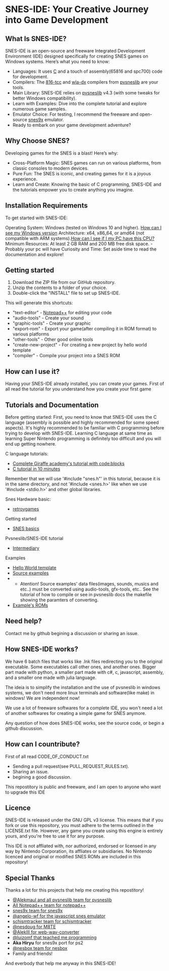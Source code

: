 # SNES-IDE: Your Creative Journey into Game Development
## What Is SNES-IDE?

SNES-IDE is an open-source and freeware Integrated Development Environment (IDE) designed specifically for creating SNES games on Windows systems. Here’s what you need to know:

- Languages: It uses [C](https://en.wikipedia.org/wiki/C_(programming_language)) and a touch of assembly(65816 and spc700) code for development.
- Compilers: The [816-tcc](https://github.com/alekmaul/tcc) and [wla-dx](https://github.com/vhelin/wla-dx) compilers from [pvsneslib](https://github.com/alekmaul/pvsneslib) are your tools.
- Main Library: SNES-IDE relies on [pvsneslib](https://github.com/alekmaul/pvsneslib) v4.3 (with some tweaks for better Windows compatibility).
- Learn with Examples: Dive into the complete tutorial and explore numerous game samples.
- Emulator Choice: For testing, I recommend the freeware and open-source [snes9x](https://github.com/snes9xgit/snes9x) emulator.
- Ready to embark on your game development adventure?

## Why Choose SNES?
Developing games for the SNES is a blast! Here’s why:

- Cross-Platform Magic: SNES games can run on various platforms, from classic consoles to modern devices.
- Pure Fun: The SNES is iconic, and creating games for it is a joyous experience.
- Learn and Create: Knowing the basic of C programming, SNES-IDE and the tutorials empower you to create anything you imagine.

## Installation Requirements

To get started with SNES-IDE:

Operating System: Windows (tested on Windows 10 and higher). [How can I see my Windows version](https://support.microsoft.com/en-us/windows/which-version-of-windows-operating-system-am-i-running-628bec99-476a-2c13-5296-9dd081cdd808)
Architecture: x64, x86_64, or amd64 (not compatible with ARM systems).[How can I see if I my PC have this CPU?](https://www.tenforums.com/tutorials/176966-how-check-if-processor-32-bit-64-bit-arm-windows-10-a.html)
Minimum Resources: At least 2 GB RAM and 200 MB free disk space. - Probably your pc will have
Curiosity and Time: Set aside time to read the documentation and explore!

## Getting started

1. Download the ZIP file from our GitHub repository.
2. Unzip the contents to a folder of your choice.
3. Double-click the "INSTALL" file to set up SNES-IDE.

This will generate this shortcuts:

- "text-editor" - [Notepad++](https://github.com/notepad-plus-plus/notepad-plus-plus) for editing your code
- "audio-tools" - Create your sound
- "graphic-tools" - Create your graphic
- "export-rom" - Export your game(after compiling it in ROM format) to various platforms
- "other-tools" - Other good online tools
- "create-new-project" - For creating a new project by hello world template
- "compiler" - Compile your project into a SNES ROM 

## How can I use it?

Having your SNES-IDE already installed, you can create your games. First of all read the tutorial for you understand how you create your first game 

## Tutorials and Documentation

Before getting started:
First, you need to know that SNES-IDE uses the C language (assembly is possible and highly recommended for some speed aspects). It's highly recommended to be familiar with C programming before trying to develop with SNES-IDE. Learning C language at same time as learning Super Nintendo programming is definitely too difficult and you will end up getting nowhere.

C language tutorials:
- [Complete Giraffe academy's tutorial with code:blocks](https://youtu.be/KJgsSFOSQv0)
- [C tutorial in 10 minutes](https://youtu.be/dTp0c41XnrQ)

Remember that we will use '#include "snes.h"' in this tutorial, because it is in the same directory, and not '#include \<snes.h\>' like when we use '#include \<stdio.h\>' and other global libraries.

Snes Hardware basic:
- [retrovgames](https://retrovgames.com/snes-hardware-explained/)

Getting started
- [SNES basics](https://github.com/BrunoRNS/SNES-IDE/blob/main/docs/snes-basic/README.txt)

Pvsneslib/SNES-IDE tutorial
- [Intermediary](https://github.com/BrunoRNS/SNES-IDE/blob/main/docs/pvsneslib/README.txt)

Examples
- [Hello World template](https://github.com/BrunoRNS/SNES-IDE/tree/main/template)
- [Source examples](https://github.com/BrunoRNS/SNES-IDE/tree/main/docs/examples)
- - Atention! Source examples' data files(images, sounds, musics and etc..) must be converted using audio-tools, gfx-tools, etc.. See the tutorial of how to compile or see in pvsneslib docs the makefile showing the paramters of converting.
- [Example's ROMs](https://github.com/BrunoRNS/SNES-IDE/tree/main/snes9x-1.62.3/Roms)

## Need help?

Contact me by github begining a discussion or sharing an issue.

## How SNES-IDE works?

We have 6 batch files that works like .lnk files redirecting you to the original executable. Some executables call other ones, and another ones. Bigger part made with python, a smaller part made with c#, c, javascript, assembly, and a smaller one made with julia language.

The ideia is to simplify the installation and the use of pvsneslib in windows systems, we don't need more linux terminals and software(like make) in windows! We are independent now!

We use a lot of freeware softwares for a complete IDE, you won't need a lot of another softwares for creating a simple game for SNES anymore.

Any question of how does SNES-IDE works, see the source code, or begin a github discussion.

## How can I countribute?

First of all read CODE_OF_CONDUCT.txt

- Sending a pull request(see PULL_REQUEST_RULES.txt).
- Sharing an issue.
- begining a good discussion.

This repostitory is public and freeware, and I am open to anyone who want to upgrade this IDE

## Licence

SNES-IDE is released under the GNU GPL v3 license. This means that if you fork or use this repository, you must adhere to the terms outlined in the LICENSE.txt file. However, any game you create using this engine is entirely yours, and you're free to use it for any purpose.

This IDE is not affliated with, nor authorized, endorsed or licensed in any way by Nintendo Corporation, its affliates or subsidiaries. No Nintendo licenced and original or modified SNES ROMs are included in this repository!

## Special Thanks

Thanks a lot for this projects that help me creating this repostitory!

- [@Alekmaul and all pvsneslib team for pvsneslib](https://github.com/alekmaul/pvsneslib)
- [All Notepad++ team for notepad++](https://github.com/notepad-plus-plus/notepad-plus-plus)
- [snes9x team for snes9x](https://github.com/snes9xgit/snes9x)
- [@angelo-wf for the javascript snes emulator](https://github.com/angelo-wf/SnesJs)
- [schismtracker team for schismtracker](https://github.com/schismtracker/schismtracker)
- [@nesdoug for M8TE](https://github.com/nesdoug/M8TE)
- [@AlekIII for web-wav-converter](https://github.com/AlexIII/web-wav-converter)
- [@luizomf that teached me programming](https://github.com/luizomf)
- **Aka Hiryu** for snes9x port for ps2
- [@nesbox team for nesbox](https://nesbox.com)
- Family and friends!

And everbody that help me anyway in this SNES-IDE!